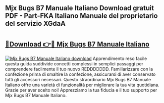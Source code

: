 ## Mjx Bugs B7 Manuale Italiano Download gratuit PDF - Part-FKA Italiano Manuale del proprietario del servizio XGdaA

# <h2><a href="http://dffijt.blite.top/?on=Mjx+Bugs+B7+Manuale+Italiano">🔗Download 👉🔴 Mjx Bugs B7 Manuale Italiano</a></h2>

[![Mjx Bugs B7 Manuale Italiano download](https://i.imgur.com/lujVjoI.png)](http://dffijt.blite.top/?on=Mjx+Bugs+B7+Manuale+Italiano)
Apprendimento reso facile questa guida suddivide concetti complessi in semplici passaggi per comprendere facilmente il tuo nuovo REDDDDDDD. Familiarizzare con la confezione prima di smaltire la confezione, assicurarsi di aver conservato tutti gli accessori necessari. Questo straordinario Mjx Bugs B7 Manuale Italiano offre una varietà di funzionalità per migliorare la tua vita quotidiana. Grazie per aver scelto noi! Apprezziamo la tua fiducia e il tuo supporto per Mjx Bugs B7 Manuale Italiano.
